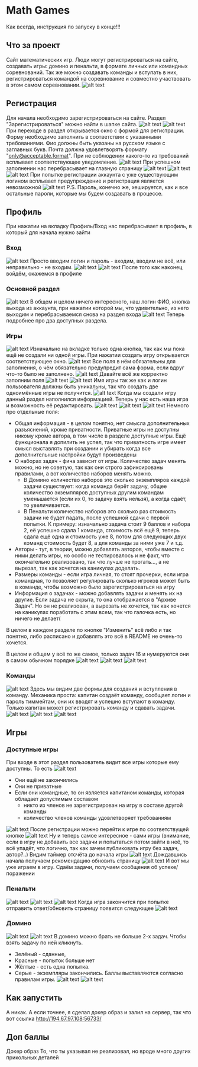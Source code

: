 # Math Games
Как всегда, инструкция по запуску в конце!!!
## Что за проект
Сайт математических игр. Люди могут регистрироваться на сайте, создавать 
игры: домино и пенальти, в формате личных или командных соревнований. Так же 
можно создавать команды и вступать в них, регистрироваться командой на 
соревнование и совместно участвовать в этом самом соревновании.
![alt text](images/general_page.png)

## Регистрация
Для начала необходимо зарегистрироваться на сайте. Раздел "Зарегистрироваться"
можно найти в шапке сайта.
![alt text](images/registration_1.png)
![alt text](images/registration_2.png)
При переходе в раздел открывается окно с формой для регистрации.
Форму необходимо заполнить в соответствии с указанными требованиями.
Фио должны быть указаны на русском языке с заглавных букв. Почта должна 
удовлетворять формату "only@acceptable.format". При не соблюдении какого-то 
из требований всплывает соответствующее уведомление.
![alt text](images/registration_errors.png)
При успешном заполнении нас перебрасывает на главную страницу
![alt text](images/author_1.png)
![alt text](images/author_2.png)
![alt text](images/general_page.png)
При попытке регистрации аккаунта с уже существующим логином всплывает 
предупреждение и регистрация является невозможной
![alt text](images/authoritessa.png)
P.S. Пароль, конечно же, хешируется, как и все остальные пароли, которые мы 
будем создавать в процессе.

## Профиль

При нажатии на вкладку Профиль/Вход нас перебрасывает в профиль, в который 
для начала нужно зайти 
### Вход
![alt text](images/login_empty.png)
Просто вводим логин и пароль - входим, вводим не всё, или неправильно - не 
входим.
![alt text](images/login.png)
![alt text](images/login_failed.png)
После того как наконец войдём, окажемся в профиле
### Основной раздел
![alt text](images/profile_common.png)
В общем и целом ничего интересного, наш логин ФИО, кнопка выхода из аккаунта,
при нажатии которой мы, что удивительно, из него выходим и перебрасываемся 
снова на раздел входа
![alt text](images/login_empty.png)
Теперь подробнее про два доступных раздела.
### Игры
![alt text](images/games_empty.png)
Изначально на вкладке только одна кнопка, так как мы пока ещё не создали ни 
одной игры. При нажатии создать игру открывается соответствующее окно.
![alt text](images/game_creation.png)
Все поля в нём обязательны для заполнения, о чём обязательно предупредит сама 
форма, если вдруг что-то было не заполнено. 
![alt text](images/game_creation_failed.png)
Давайте всё же корректно заполним поля
![alt text](images/domino_creation_1.png)
![alt text](images/domino_creation_2.png)
Имя игры так же как и логин пользователя должны быть уникальны, так что 
создать две одноимённые игры не получится.
![alt text](images/game_creation_already_exist.png)
Когда мы создали игру данный раздел наполнился информацией. Теперь у нас 
есть наша игра и возможность её редактировать. 
![alt text](images/game_setting_1.png)
![alt text](images/game_setting_2.png)
![alt text](images/game_setting_3.png)
Немного про отдельные поля:
* Общая информация - в целом понятно, нет смысла дополнительных разъяснений, 
кроме приватности. Приватные игры не доступны никому кроме автора, в том 
числе в разделе доступные игры. Ещё функционала я допилить не успел, так что 
приватность игре имеет смысл выставлять при создании и убирать когда все 
дополнительные настройки будут произведены
* О наборах задач - фича зависит от игры. Количество задач менять можно, но 
  не советую, так как они строго зафиксированы правилами, а вот количество 
  наборов менять можно. 
  * В Домино количество наборов это сколько экземпляров 
    каждой задачи существует: когда команда берёт задачу, общее количество 
    экземпляров доступных другим командам уменьшается (если их 0, то задачу 
    взять нельзя), а когда сдаёт, то увеличивается.
  * В Пенальти количество наборов это сколько раз стоимость задачи не будет 
    падать, после успешной сдачи с первой попытки. К примеру: изначально 
    задача стоит 9 баллов и набора 2, её успешно сдала 1 команда, стоимость 
    всё ещё 9, теперь сдала ещё одна и стоимость уже 8, потом для следующих 
    двух команд стоимость будет 8, а для команды за ними уже 7 и т.д.
* Авторы - тут, в теории, можно добавлять авторов, чтобы вместе с ними 
  делать игры, но особо не тестировалось и не факт, что окончательно 
  реализовано, так что лучше не трогать..., а не вырезал, так как хочется на 
  каникулах доделать.
* Размеры команды - если игра личная, то стоят прочерки, если игра командная,
  то позволяет регулировать сколько игроков может быть в команде, чтобы 
  возможно было зарегистрироваться на игру
* Информация о задачах - можно добавлять задачи и менять их на другие. Если 
  задача не скрыта, то она отображается в "Архиве Задач". Но он не 
  реализован, а вырезать не хочется, так как хочется на каникулах поработать 
  с этим всем, так что галочка есть, но ничего не делает(

В целом в каждом разделе по кнопке "Изменить" всё либо и так понятно, либо 
расписано и добавлять это всё в README не очень-то хочется.

В целом и общем у всё то же самое, только задач 16 и нумеруются они в самом 
обычном порядке
![alt text](images/add_task.png)
![alt text](images/add_task_2.png)
![alt text](images/task.png)

### Команды
![alt text](images/teams_empty.png)
Здесь мы видим две формы для создания и вступления в команду.
Механика проста: капитан создаёт команду, сообщает логин и пароль тиммейтам, 
они их вводят и успешно вступают в команду. Только капитан может 
регистрировать команду и сдавать задачи.
![alt text](images/team_creation.png)
![alt text](images/team_entering.png)
![alt text](images/team_entering_2.png)

## Игры
###  Доступные игры
При входе в этот раздел пользователь видит все игры которые ему доступны. То 
есть
![alt text](images/available_games.png)

* Они ещё не закончились
* Они не приватные
* Если они командные, то он является капитаном команды, которая обладает допустимым составом
  * никто из членов не зарегистрирован на игру в составе другой команды
  * количество членов команды удовлетворяет требованиям

![alt text](images/registration_to_game.png)
После регистрации можно перейти к игре по соответствущей кнопке
![alt text](images/go_to_game.png)
Ну и теперь самое интересное - сами игры (внимание, если в игру не добавить 
все задачи и попытаться потом зайти в неё, то всё упадёт, что логично, так 
как зачем публиковать игру без задач, автор?..)
Видим таймер отсчёта до начала игры
![alt text](images/go_to_game.png)
Дождавшись начала получаем рекомендацию обновить страницу
![alt text](images/game_started.png) 
И вот мы уже играем в игру. Сдаём задачи, получаем сообщения об успехе/поражении
### Пенальти
![alt text](images/penalty_empty.png) 
![alt text](images/penalty_in_progress.png)
![alt text](images/penalty_results.png) 
Когда игра закончится при попытке отправить ответ/обновить страницу появится 
следующее
![alt text](images/game_ended.png) 
### Домино
![alt text](images/domino_empty.png) 
![alt text](images/domino_in_progress.png) 
В домино можно брать не больше 2-х задач. Чтобы взять задачу по ней кликнуть.
* Зелёный - сданные, 
* Красные - попыток больше нет 
* Жёлтые - есть одна попытка.
* Серые - экземпляры закончились.
Баллы выставляются согласно правилам игры.
![alt text](images/domino_results_1.png)
![alt text](images/domino_results_2.png) 
## Как запустить
А никак. А если точнее, я сделал докер образ и залил на сервер, так что вот 
ссылка
http://194.67.97.108:56733/
## Доп баллы
Докер образ
То, что ты указывал не реализовал, 
но вроде много других прикольных деталей
